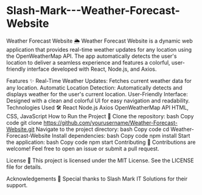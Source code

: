 # Slash-Mark---Weather-Forecast-Website
Weather Forecast Website 🌦️
Weather Forecast Website is a dynamic web application that provides real-time weather updates for any location using the OpenWeatherMap API. The app automatically detects the user's location to deliver a seamless experience and features a colorful, user-friendly interface developed with React, Node.js, and Axios.

Features ✨
Real-Time Weather Updates: Fetches current weather data for any location.
Automatic Location Detection: Automatically detects and displays weather for the user's current location.
User-Friendly Interface: Designed with a clean and colorful UI for easy navigation and readability.
Technologies Used 🛠️
React
Node.js
Axios
OpenWeatherMap API
HTML, CSS, JavaScript
How to Run the Project 🚀
Clone the repository:
bash
Copy code
git clone https://github.com/yourusername/Weather-Forecast-Website.git
Navigate to the project directory:
bash
Copy code
cd Weather-Forecast-Website
Install dependencies:
bash
Copy code
npm install
Start the application:
bash
Copy code
npm start
Contributing 🤝
Contributions are welcome! Feel free to open an issue or submit a pull request.

License 📄
This project is licensed under the MIT License. See the LICENSE file for details.

Acknowledgements 🙏
Special thanks to Slash Mark IT Solutions for their support.
